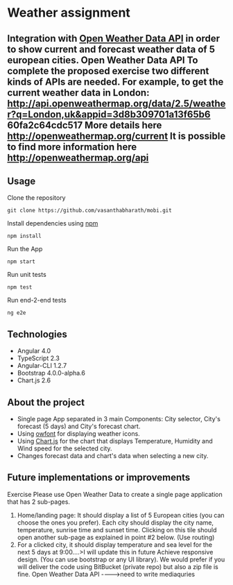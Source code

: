 Weather assignment
===================


Integration with [Open Weather Data API](https://openweathermap.org/api) in order to show current and forecast weather data of 5 european cities.
Open Weather Data API
To complete the proposed exercise two different kinds of APIs are needed.
For example, to get the current weather data in London:
http://api.openweathermap.org/data/2.5/weather?q=London,uk&appid=3d8b309701a13f65b6
60fa2c64cdc517
More details here http://openweathermap.org/current
It is possible to find more information here http://openweathermap.org/api
----------


Usage
-------------

Clone the repository

    git clone https://github.com/vasanthabharath/mobi.git

Install dependencies using [npm](https://www.npmjs.com/)

    npm install
Run the App

    npm start

Run unit tests

    npm test

Run end-2-end tests

    ng e2e
    


Technologies
-------------

 - Angular 4.0
 - TypeScript 2.3
 - Angular-CLI 1.2.7
 - Bootstrap 4.0.0-alpha.6
 - Chart.js 2.6

About the project
-------------

 - Single page App separated in 3 main Components: City selector, City's forecast (5 days) and City's forecast chart.
 - Using [owfont](https://websygen.github.io/owfont/) for displaying weather icons.
 - Using [Chart.js](http://www.chartjs.org/) for the chart that displays Temperature, Humidity and Wind speed for the selected city.
 - Changes forecast data and chart's data when selecting a new city.

Future implementations or improvements
-------------
Exercise
Please use Open Weather Data to create a single page application that has 2 sub-pages.
1. Home/landing page: It should display a list of 5 European cities (you can choose the
ones you prefer). Each city should display the city name, temperature, sunrise time
and sunset time. Clicking on this tile should open another sub-page as explained in
point #2 below. (Use routing)
2. For a clicked city, it should display temperature and sea level for the next 5 days at
9:00....>I will update this in future
Achieve responsive design. (You can use bootstrap or any UI library). We would prefer if you
will deliver the code using BitBucket (private repo) but also a zip file is fine.
Open Weather Data API   ---->need to write mediaquries


